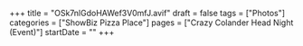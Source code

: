 +++
title = "OSk7nlGdoHAWef3V0mfJ.avif"
draft = false
tags = ["Photos"]
categories = ["ShowBiz Pizza Place"]
pages = ["Crazy Colander Head Night (Event)"]
startDate = ""
+++
